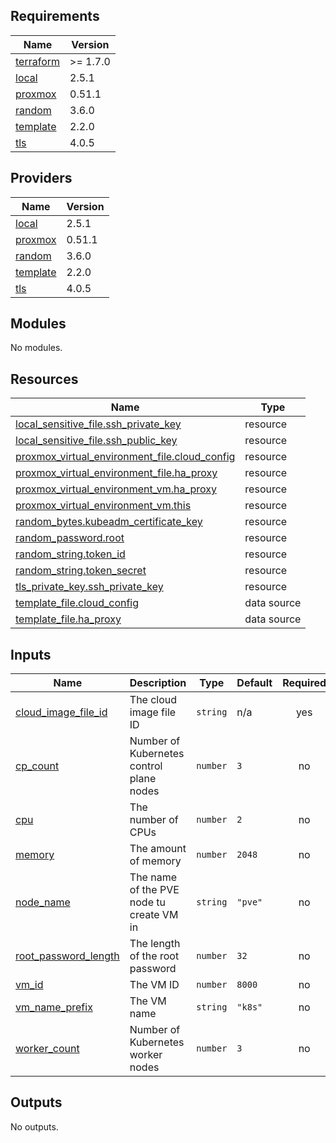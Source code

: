 <!-- BEGIN_TF_DOCS -->
## Requirements

| Name | Version |
|------|---------|
| <a name="requirement_terraform"></a> [terraform](#requirement\_terraform) | >= 1.7.0 |
| <a name="requirement_local"></a> [local](#requirement\_local) | 2.5.1 |
| <a name="requirement_proxmox"></a> [proxmox](#requirement\_proxmox) | 0.51.1 |
| <a name="requirement_random"></a> [random](#requirement\_random) | 3.6.0 |
| <a name="requirement_template"></a> [template](#requirement\_template) | 2.2.0 |
| <a name="requirement_tls"></a> [tls](#requirement\_tls) | 4.0.5 |

## Providers

| Name | Version |
|------|---------|
| <a name="provider_local"></a> [local](#provider\_local) | 2.5.1 |
| <a name="provider_proxmox"></a> [proxmox](#provider\_proxmox) | 0.51.1 |
| <a name="provider_random"></a> [random](#provider\_random) | 3.6.0 |
| <a name="provider_template"></a> [template](#provider\_template) | 2.2.0 |
| <a name="provider_tls"></a> [tls](#provider\_tls) | 4.0.5 |

## Modules

No modules.

## Resources

| Name | Type |
|------|------|
| [local_sensitive_file.ssh_private_key](https://registry.terraform.io/providers/hashicorp/local/2.5.1/docs/resources/sensitive_file) | resource |
| [local_sensitive_file.ssh_public_key](https://registry.terraform.io/providers/hashicorp/local/2.5.1/docs/resources/sensitive_file) | resource |
| [proxmox_virtual_environment_file.cloud_config](https://registry.terraform.io/providers/bpg/proxmox/0.51.1/docs/resources/virtual_environment_file) | resource |
| [proxmox_virtual_environment_file.ha_proxy](https://registry.terraform.io/providers/bpg/proxmox/0.51.1/docs/resources/virtual_environment_file) | resource |
| [proxmox_virtual_environment_vm.ha_proxy](https://registry.terraform.io/providers/bpg/proxmox/0.51.1/docs/resources/virtual_environment_vm) | resource |
| [proxmox_virtual_environment_vm.this](https://registry.terraform.io/providers/bpg/proxmox/0.51.1/docs/resources/virtual_environment_vm) | resource |
| [random_bytes.kubeadm_certificate_key](https://registry.terraform.io/providers/hashicorp/random/3.6.0/docs/resources/bytes) | resource |
| [random_password.root](https://registry.terraform.io/providers/hashicorp/random/3.6.0/docs/resources/password) | resource |
| [random_string.token_id](https://registry.terraform.io/providers/hashicorp/random/3.6.0/docs/resources/string) | resource |
| [random_string.token_secret](https://registry.terraform.io/providers/hashicorp/random/3.6.0/docs/resources/string) | resource |
| [tls_private_key.ssh_private_key](https://registry.terraform.io/providers/hashicorp/tls/4.0.5/docs/resources/private_key) | resource |
| [template_file.cloud_config](https://registry.terraform.io/providers/hashicorp/template/2.2.0/docs/data-sources/file) | data source |
| [template_file.ha_proxy](https://registry.terraform.io/providers/hashicorp/template/2.2.0/docs/data-sources/file) | data source |

## Inputs

| Name | Description | Type | Default | Required |
|------|-------------|------|---------|:--------:|
| <a name="input_cloud_image_file_id"></a> [cloud\_image\_file\_id](#input\_cloud\_image\_file\_id) | The cloud image file ID | `string` | n/a | yes |
| <a name="input_cp_count"></a> [cp\_count](#input\_cp\_count) | Number of Kubernetes control plane nodes | `number` | `3` | no |
| <a name="input_cpu"></a> [cpu](#input\_cpu) | The number of CPUs | `number` | `2` | no |
| <a name="input_memory"></a> [memory](#input\_memory) | The amount of memory | `number` | `2048` | no |
| <a name="input_node_name"></a> [node\_name](#input\_node\_name) | The name of the PVE node tu create VM in | `string` | `"pve"` | no |
| <a name="input_root_password_length"></a> [root\_password\_length](#input\_root\_password\_length) | The length of the root password | `number` | `32` | no |
| <a name="input_vm_id"></a> [vm\_id](#input\_vm\_id) | The VM ID | `number` | `8000` | no |
| <a name="input_vm_name_prefix"></a> [vm\_name\_prefix](#input\_vm\_name\_prefix) | The VM name | `string` | `"k8s"` | no |
| <a name="input_worker_count"></a> [worker\_count](#input\_worker\_count) | Number of Kubernetes worker nodes | `number` | `3` | no |

## Outputs

No outputs.
<!-- END_TF_DOCS -->
